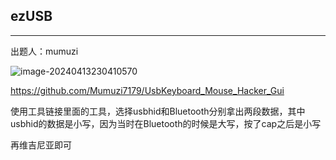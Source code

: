 ## ezUSB

***

出题人：mumuzi

![image-20240413230410570](C:\Users\26272\AppData\Roaming\Typora\typora-user-images\image-20240413230410570.png)

<https://github.com/Mumuzi7179/UsbKeyboard_Mouse_Hacker_Gui>

使用工具链接里面的工具，选择usbhid和Bluetooth分别拿出两段数据，其中usbhid的数据是小写，因为当时在Bluetooth的时候是大写，按了cap之后是小写

再维吉尼亚即可





